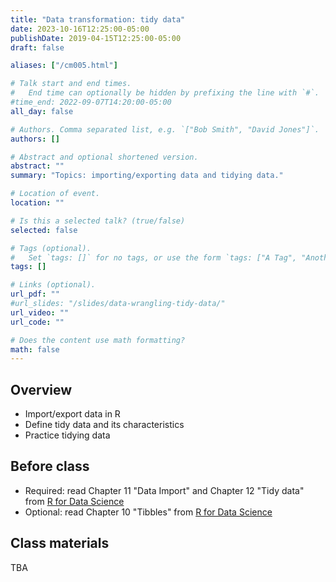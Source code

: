 ```yaml
---
title: "Data transformation: tidy data"
date: 2023-10-16T12:25:00-05:00
publishDate: 2019-04-15T12:25:00-05:00
draft: false

aliases: ["/cm005.html"]

# Talk start and end times.
#   End time can optionally be hidden by prefixing the line with `#`.
#time_end: 2022-09-07T14:20:00-05:00
all_day: false

# Authors. Comma separated list, e.g. `["Bob Smith", "David Jones"]`.
authors: []

# Abstract and optional shortened version.
abstract: ""
summary: "Topics: importing/exporting data and tidying data."

# Location of event.
location: ""

# Is this a selected talk? (true/false)
selected: false

# Tags (optional).
#   Set `tags: []` for no tags, or use the form `tags: ["A Tag", "Another Tag"]` for one or more tags.
tags: []

# Links (optional).
url_pdf: ""
#url_slides: "/slides/data-wrangling-tidy-data/"
url_video: ""
url_code: ""

# Does the content use math formatting?
math: false
---
```




## Overview

* Import/export data in R 
* Define tidy data and its characteristics
* Practice tidying data

<!--
* Demonstrate how vectors can be read and parsed
* Define various data file formats and functions for importation
-->


## Before class

* Required: read Chapter 11 "Data Import" and Chapter 12 "Tidy data" from [R for Data Science](http://r4ds.had.co.nz/)
* Optional: read Chapter 10 "Tibbles" from [R for Data Science](http://r4ds.had.co.nz/)

## Class materials

TBA

<!--
* Run the code below in your console to download today’s materials: `usethis::use_course("css-materials/data-wrangling-tidy-data")`
-->



<!--
* [Tidy data](/notes/tidy-data/)
* [Practice tidying data](/notes/tidy-exercise/)

## Additional resources

* Lohr. 2014. [For Big-Data Scientists, "Janitor Work" Is Key Hurdle to Insights.](http://www.nytimes.com/2014/08/18/technology/for-big-data-scientists-hurdle-to-insights-is-janitor-work.html?_r=0) *New York Times*
* [Data Carpentry](http://www.mimno.org/articles/carpentry/) a response to the NYTimes article
* [Pivoting in `tidyr`](https://tidyr.tidyverse.org/articles/pivot.html)
-->
